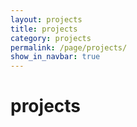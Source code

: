```yaml
---
layout: projects
title: projects
category: projects
permalink: /page/projects/
show_in_navbar: true
---
```


# projects